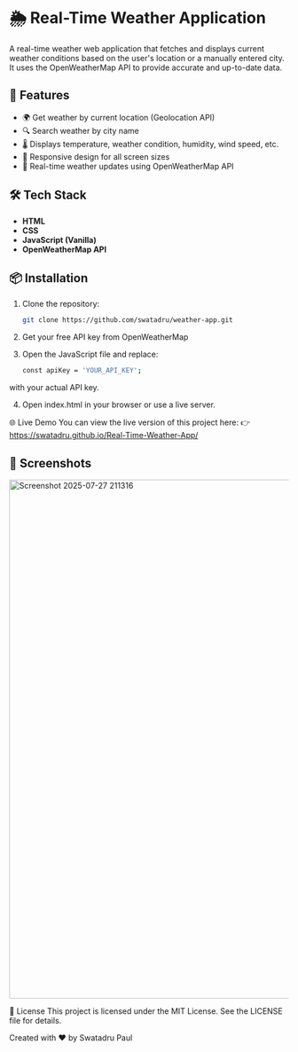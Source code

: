 # 🌦️ Real-Time Weather Application

A real-time weather web application that fetches and displays current weather conditions based on the user's location or a manually entered city. It uses the OpenWeatherMap API to provide accurate and up-to-date data.

## 🚀 Features

- 🌍 Get weather by current location (Geolocation API)
- 🔍 Search weather by city name
- 🌡️ Displays temperature, weather condition, humidity, wind speed, etc.
- 📱 Responsive design for all screen sizes
- 🔄 Real-time weather updates using OpenWeatherMap API

## 🛠️ Tech Stack

- **HTML**
- **CSS**
- **JavaScript (Vanilla)**
- **OpenWeatherMap API**

## 📦 Installation

1. Clone the repository:
   ```bash
   git clone https://github.com/swatadru/weather-app.git

2. Get your free API key from OpenWeatherMap

3. Open the JavaScript file and replace:
   ```bash
   const apiKey = 'YOUR_API_KEY';
with your actual API key.

4. Open index.html in your browser or use a live server.

🌐 Live Demo
You can view the live version of this project here:
👉 https://swatadru.github.io/Real-Time-Weather-App/

## 📸 Screenshots
<img width="951" height="936" alt="Screenshot 2025-07-27 211316" src="https://github.com/user-attachments/assets/4dc0c592-03e4-4285-9501-a82712a8def7" />


📝 License
This project is licensed under the MIT License. See the LICENSE file for details.

Created with ❤️ by Swatadru Paul
